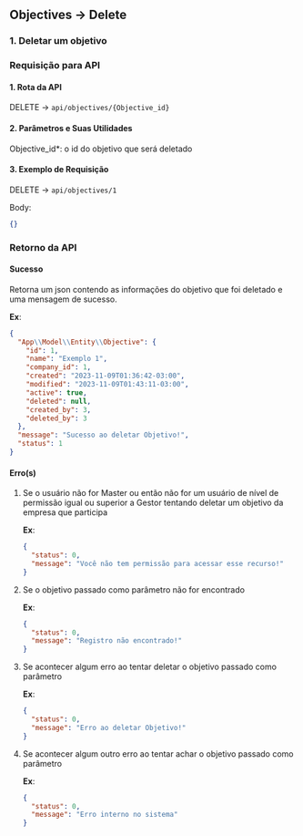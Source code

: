 ## Objectives -> Delete

### 1. Deletar um objetivo

### Requisição para API

#### 1. Rota da API

DELETE -> `api/objectives/{Objective_id}`

#### 2. Parâmetros e Suas Utilidades

Objective_id\*: o id do objetivo que será deletado

#### 3. Exemplo de Requisição

DELETE -> `api/objectives/1`

Body:

```json
{}
```

### Retorno da API

#### Sucesso

Retorna um json contendo as informações do objetivo que foi deletado e uma mensagem de sucesso.

**Ex**:

```json
{
  "App\\Model\\Entity\\Objective": {
    "id": 1,
    "name": "Exemplo 1",
    "company_id": 1,
    "created": "2023-11-09T01:36:42-03:00",
    "modified": "2023-11-09T01:43:11-03:00",
    "active": true,
    "deleted": null,
    "created_by": 3,
    "deleted_by": 3
  },
  "message": "Sucesso ao deletar Objetivo!",
  "status": 1
}
```

#### Erro(s)

1.  Se o usuário não for Master ou então não for um usuário de nível de permissão igual ou superior a Gestor tentando deletar um objetivo da empresa que participa

    **Ex**:

    ```json
    {
      "status": 0,
      "message": "Você não tem permissão para acessar esse recurso!"
    }
    ```

2.  Se o objetivo passado como parâmetro não for encontrado

    **Ex**:

    ```json
    {
      "status": 0,
      "message": "Registro não encontrado!"
    }
    ```

3.  Se acontecer algum erro ao tentar deletar o objetivo passado como parâmetro

    **Ex**:

    ```json
    {
      "status": 0,
      "message": "Erro ao deletar Objetivo!"
    }
    ```

4.  Se acontecer algum outro erro ao tentar achar o objetivo passado como parâmetro

    **Ex**:

    ```json
    {
      "status": 0,
      "message": "Erro interno no sistema"
    }
    ```
